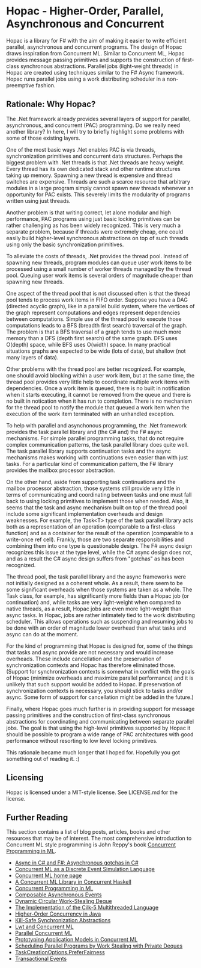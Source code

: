 Hopac - Higher-Order, Parallel, Asynchronous and Concurrent
===========================================================

Hopac is a library for F# with the aim of making it easier to write efficient
parallel, asynchronous and concurrent programs.  The design of Hopac draws
inspiration from Concurrent ML.  Similar to Concurrent ML, Hopac provides
message passing primitives and supports the construction of first-class
synchronous abstractions.  Parallel jobs (light-weight threads) in Hopac are
created using techniques similar to the F# Async framework.  Hopac runs
parallel jobs using a work distributing scheduler in a non-preemptive fashion.

Rationale: Why Hopac?
---------------------

The .Net framework already provides several layers of support for parallel,
asynchronous, and concurrent (PAC) programming.  Do we really need another
library?  In here, I will try to briefly highlight some problems with some of
those existing layers.

One of the most basic ways .Net enables PAC is via threads, synchronization
primitives and concurrent data structures.  Perhaps the biggest problem with
.Net threads is that .Net threads are heavy weight.  Every thread has its own
dedicated stack and other runtime structures taking up memory.  Spawning a new
thread is expensive and thread switches are expensive.  Threads are such a
scarce resource that arbitrary modules in a large program simply cannot spawn
new threads whenever an opportunity for PAC exists.  This severely limits the
modularity of programs written using just threads.

Another problem is that writing correct, let alone modular and high
performance, PAC programs using just basic locking primitives can be rather
challenging as has been widely recognized.  This is very much a separate
problem, because if threads were extremely cheap, one could easily build
higher-level synchronous abstractions on top of such threads using only the
basic synchronization primitives.

To alleviate the costs of threads, .Net provides the thread pool.  Instead of
spawning new threads, program modules can queue user work items to be processed
using a small number of worker threads managed by the thread pool.  Queuing
user work items is several orders of magnitude cheaper than spawning new
threads.

One aspect of the thread pool that is not discussed often is that the thread
pool tends to process work items in FIFO order.  Suppose you have a DAG
(directed acyclic graph), like in a parallel build system, where the vertices
of the graph represent computations and edges represent dependencies between
computations.  Simple use of the thread pool to execute those computations
leads to a BFS (breadth first search) traversal of the graph.  The problem is
that a BFS traversal of a graph tends to use much more memory than a DFS
(depth first search) of the same graph.  DFS uses O(depth) space, while BFS
uses O(width) space.  In many practical situations graphs are expected to be
wide (lots of data), but shallow (not many layers of data).

Other problems with the thread pool are better recognized.  For example, one
should avoid blocking within a user work item, but at the same time, the thread
pool provides very little help to coordinate multiple work items with
dependencies.  Once a work item is queued, there is no built in notification
when it starts executing, it cannot be removed from the queue and there is no
built in notication when it has run to completion.  There is no mechanism for
the thread pool to notify the module that queued a work item when the execution
of the work item terminated with an unhandled exception.

To help with parallel and asynchonous programming, the .Net framework provides
the task parallel library and (the C# and) the F# async mechanisms.  For simple
parallel programming tasks, that do not require complex communication patterns,
the task parallel library does quite well.  The task parallel library supports
continuation tasks and the async mechanisms makes working with continuations
even easier than with just tasks.  For a particular kind of communication
pattern, the F# library provides the mailbox processor abstraction.

On the other hand, aside from supporting task continuations and the mailbox
processor abstraction, those systems still provide very little in terms of
communicating and coordinating between tasks and one must fall back to using
locking primitives to implement those when needed.  Also, it seems that the
task and async mechanism built on top of the thread pool include some
significant implementation overheads and design weaknesses.  For example, the
Task&lt;T&gt; type of the task parallel library acts both as a representation
of an operation (comparable to a first-class function) and as a container for
the result of the operation (comparable to a write-once ref cell).  Frankly,
those are two separate responsibilities and combining them into one type is
questionable design.  The F# async design recognizes this issue at the type
level, while the C# async design does not, and as a result the C# async design
suffers from "gotchas" as has been recognized.

The thread pool, the task parallel library and the async frameworks were not
initially designed as a coherent whole.  As a result, there seem to be some
significant overheads when those systems are taken as a whole.  The Task
class, for example, has significantly more fields than a Hopac job (or
continuation) and, while tasks are very light-weight when compared to native
threads, as a result, Hopac jobs are even more light-weight than async tasks.
In Hopac, jobs are rather intimately tied to the work distributing scheduler.
This allows operations such as suspending and resuming jobs to be done with
an order of magnitude lower overhead than what tasks and async can do at the
moment.

For the kind of programming that Hopac is designed for, some of the things that
tasks and async provide are not necessary and would increase overheads.  These
include cancellation and the preservation of synchronization contexts and Hopac
has therefore eliminated those.  (Support for synchronization contexts is
somewhat in conflict with the goals of Hopac (minimize overheads and maximize
parallel performance) and it is unlikely that such support would be added to
Hopac.  If preservation of synchronization contexts is necessary, you should
stick to tasks and/or async.  Some form of support for cancellation might be
added in the future.)

Finally, where Hopac goes much further is in providing support for message
passing primitives and the construction of first-class synchronous abstractions
for coordinating and communicating between separate parallel jobs.  The goal
is that using the high-level primitives supported by Hopac it should be
possible to program a wide range of PAC architectures with good performance
without resorting to low level locking primitives.

This rationale became much longer that I hoped for.  Hopefully you got
something out of reading it. :)

Licensing
---------

Hopac is licensed under a MIT-style license.  See LICENSE.md for the license.

Further Reading
---------------

This section contains a list of blog posts, articles, books and other resources
that may be of interest.  The most comprehensive introduction to Concurrent ML
style programming is John Reppy's book [Concurrent Programming in ML](http://www.cambridge.org/us/academic/subjects/computer-science/distributed-networked-and-mobile-computing/concurrent-programming-ml).

* [Async in C# and F#: Asynchronous gotchas in C#](http://tomasp.net/blog/csharp-async-gotchas.aspx/)
* [Concurrent ML as a Discrete Event Simulation Language](http://www.eecs.wsu.edu/~hauser/Publications/CMLSim.pdf)
* [Concurrent ML home page](http://cml.cs.uchicago.edu/)
* [A Concurrent ML Library in Concurrent Haskell](http://www.cs.umd.edu/~avik/projects/cmllch/)
* [Concurrent Programming in ML](http://www.cambridge.org/us/academic/subjects/computer-science/distributed-networked-and-mobile-computing/concurrent-programming-ml)
* [Composable Asynchronous Events](http://multimlton.cs.purdue.edu/mML/Publications_files/pldi11.pdf)
* [Dynamic Circular Work-Stealing Deque](http://citeseerx.ist.psu.edu/viewdoc/download?doi=10.1.1.170.1097&rep=rep1&type=pdf)
* [The Implementation of the Cilk-5 Multithreaded Language](http://supertech.csail.mit.edu/papers/cilk5.pdf)
* [Higher-Order Concurrency in Java](http://erikdemaine.org/papers/WoTUG20/)
* [Kill-Safe Synchronization Abstractions](http://www.cs.utah.edu/plt/publications/pldi04-ff.pdf)
* [Lwt and Concurrent ML](http://ambassadortothecomputers.blogspot.fi/2009/05/lwt-and-concurrent-ml.html)
* [Parallel Concurrent ML](http://manticore.cs.uchicago.edu/papers/icfp09-parallel-cml.pdf)
* [Prototyping Application Models in Concurrent ML](http://privatewww.essex.ac.uk/~fleum/typeinst.pdf)
* [Scheduling Parallel Programs by Work Stealing with Private Deques](http://chargueraud.org/research/2013/ppopp/full.pdf)
* [TaskCreationOptions.PreferFairness](http://blogs.msdn.com/b/pfxteam/archive/2009/07/07/9822857.aspx)
* [Transactional Events](http://www.cs.rit.edu/~mtf/research/tx-events/ICFP06/icfp06.pdf)
